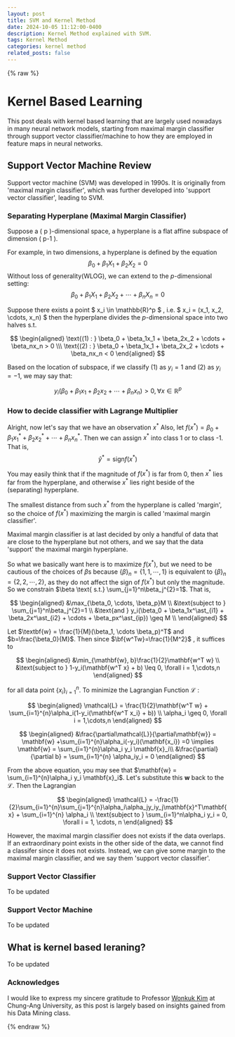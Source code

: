 ```yaml
---
layout: post
title: SVM and Kernel Method
date: 2024-10-05 11:12:00-0400
description: Kernel Method explained with SVM.
tags: Kernel Method
categories: kernel method
related_posts: false
---
```

{% raw %}

# Kernel Based Learning
This post deals with kernel based learning that are largely used nowadays in many neural network models, starting from maximal margin classifier through support vector classifier/machine to how they are employed in feature maps in neural networks.

## Support Vector Machine Review

Support vector machine (SVM) was developed in 1990s. It is originally from 'maximal margin classifier', which was further developed into 'support vector classifier', leading to SVM.

### Separating Hyperplane (Maximal Margin Classifier)

Suppose a \( p \)-dimensional space, a hyperplane is a flat affine subspace of dimension \( p-1 \).

For example, in two dimensions, a hyperplane is defined by the equation
$$
\beta_0 + \beta_1X_1 + \beta_2X_2 = 0
$$
Without loss of generality(WLOG), we can extend to the $p$-dimensional setting:
$$
\beta_0 + \beta_1X_1 + \beta_2X_2 + \cdots + \beta_nX_n = 0
$$

Suppose there exists a point $ x_i \in \mathbb{R}^p $ , i.e. $ x_i = (x_1, x_2, \cdots, x_n) $  then the hyperplane divides the $p$-dimensional space into two halves s.t.

$$
\begin{aligned}
\text{(1) : } \beta_0 + \beta_1x_1 + \beta_2x_2 + \cdots + \beta_nx_n > 0 \\\
\text{(2) : } \beta_0 + \beta_1x_1 + \beta_2x_2 + \cdots + \beta_nx_n < 0
\end{aligned}
$$

Based on the location of subspace, if we classify (1) as $y_i =1$ and (2) as $y_i=-1$, we may say that:


$$
y_i(\beta_0 + \beta_1x_1 + \beta_2x_2 + \cdots + \beta_nx_n) > 0, \forall x\in\mathbb{R}^p
$$


### How to decide classifier with Lagrange Multiplier


Alright, now let's say that we have an observation $x^\ast$ Also, let $f(x^\ast)=\beta_0 + \beta_1x^\ast_1 + \beta_2x^\ast_2 + \cdots + \beta_nx^\ast_n$. Then we can assign $x^\ast$ into class 1 or to class -1. That is,
$$
\hat{y}^\ast = \text{sign}f(x^\ast)
$$

You may easily think that if the magnitude of $f(x^\ast)$ is far from 0, then $x^\ast$ lies far from the hyperplane, and otherwise $x^\ast$ lies right beside of the (separating) hyperplane.

The smallest distance from such $x^\ast$ from the hyperplane is called 'margin', so the choice of $f(x^\ast)$ maximizing the margin is called 'maximal margin classifier'.

Maximal margin classifier is at last decided by only a handful of data that are close to the hyperplane but not others, and we say that the data 'support' the maximal margin hyperplane. 

So what we basically want here is to maximize $f(x^\ast)$, but we need to be cautious of the choices of $\beta$s because $\lbrace\beta\rbrace_n=\lbrace1,1, \cdots ,1\rbrace$ is equivalent to  $\lbrace\beta\rbrace_n = \lbrace2,2,\cdots,2\rbrace$, as they do not affect the sign of $f(x^\ast)$ but only the magnitude. So we constrain $\beta \text{ s.t.} \sum_{j=1}^n\beta_j^{2}=1$. That is,

$$
\begin{aligned}
&\max_{\beta_0, \cdots, \beta_p}M \\ 
&\text{subject to } \sum_{j=1}^n\beta_j^{2}=1 \\
&\text{and } y_i(\beta_0 + \beta_1x^\ast_{i1} + \beta_2x^\ast_{i2} + \cdots + \beta_px^\ast_{ip}) \geq M \\ 
\end{aligned}
$$



Let $\textbf{w} = \frac{1}{M}(\beta_1, \cdots \beta_p)^T$ and $b=\frac{\beta_0}{M}$. Then since $\bf{w^Tw}=\frac{1}{M^2}$ , it suffices to


$$
\begin{aligned}
&\min_{\mathbf{w}, b}\frac{1}{2}\mathbf{w^T w} \\ 
&\text{subject to } 1-y_i(\mathbf{w^T x} + b) \leq 0, \forall i = 1,\cdots,n
\end{aligned}
$$


for all data point $\lbrace x_i \rbrace _{i=1}^n$. To minimize the Lagrangian Function $\mathcal{L}$ :


$$
\begin{aligned}
\mathcal{L} = \frac{1}{2}\mathbf{w^T w} + \sum_{i=1}^{n}\alpha_i(1-y_i(\mathbf{w^T x_i} + b)) \\ 
\alpha_i \geq 0, \forall i = 1,\cdots,n
\end{aligned}
$$


$$
\begin{aligned}
&\frac{\partial\mathcal{L}}{\partial\mathbf{w}} = \mathbf{w} +\sum_{i=1}^{n}\alpha_i(-y_i)(\mathbf{x_i})  =0 \implies \mathbf{w} = \sum_{i=1}^{n}\alpha_i y_i \mathbf{x}_i\\ 
&\frac{\partial}{\partial b} = \sum_{i=1}^{n} \alpha_iy_i = 0
\end{aligned}
$$


From the above equation, you may see that $\mathbf{w} = \sum_{i=1}^{n}\alpha_i y_i \mathbf{x}_i$. Let's substitute this $\mathbf{w}$ back to the $\mathcal{L}$. Then the Lagrangian


$$
\begin{aligned}
\mathcal{L} = -\frac{1}{2}\sum_{i=1}^{n}\sum_{j=1}^{n}\alpha_i\alpha_jy_iy_j\mathbf{x}^T\mathbf{x} + \sum_{i=1}^{n} \alpha_i \\ 
\text{subject to } \sum_{i=1}^n\alpha_i y_i = 0, \forall i = 1, \cdots, n
\end{aligned}
$$


However, the maximal margin classifier does not exists if the data overlaps. If an extraordinary point exists in the other side of the data, we cannot find a classifer since it does not exists. Instead, we can give some margin to the maximal margin classifier, and we say them 'support vector classifier'.

### Support Vector Classifier
To be updated
### Support Vector Machine
To be updated
## What is kernel based leraning?
To be updated

### Acknowledges
I would like to express my sincere gratitude to Professor [Wonkuk Kim](https://sites.google.com/view/wonkukkim/home) at Chung-Ang University, as this post is largely based on insights gained from his Data Mining class.

{% endraw %}
